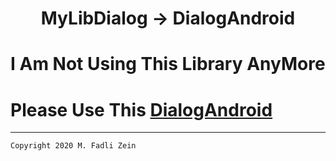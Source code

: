 <h1 align="center">
  MyLibDialog -> DialogAndroid
</h1>

# I Am Not Using This Library AnyMore

# Please Use This [DialogAndroid](https://github.com/gzeinnumer/DialogAndroid)

---

```
Copyright 2020 M. Fadli Zein
```

